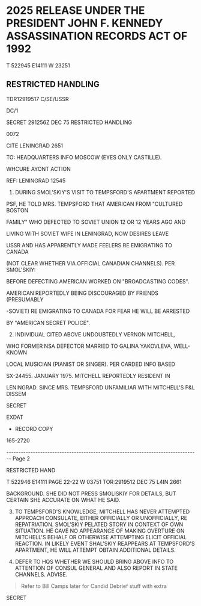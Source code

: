 # 2025 RELEASE UNDER THE PRESIDENT JOHN F. KENNEDY ASSASSINATION RECORDS ACT OF 1992

T 522945 E14111 W 23251

## RESTRICTED HANDLING

TDR12919517 C/SE/USSR

DC/1

SECRET 291256Z DEC 75 RESTRICTED HANDLING

0072

CITE LENINGRAD 2651

TO: HEADQUARTERS INFO MOSCOW (EYES ONLY CASTILLE).

WHCURE AYONT ACTION

REF: LENINGRAD 12545

1. DURING SMOL'SKIY'S VISIT TO TEMPSFORD'S APARTMENT REPORTED

PSF, HE TOLD MRS. TEMPSFORD THAT AMERICAN FROM "CULTURED BOSTON

FAMILY" WHO DEFECTED TO SOVIET UNION 12 OR 12 YEARS AGO AND

LIVING WITH SOVIET WIFE IN LENINGRAD, NOW DESIRES LEAVE

USSR AND HAS APPARENTLY MADE FEELERS RE EMIGRATING TO CANADA

(NOT CLEAR WHETHER VIA OFFICIAL CANADIAN CHANNELS). PER SMOL'SKIY:

BEFORE DEFECTING AMERICAN WORKED ON "BROADCASTING CODES".

AMERICAN REPORTEDLY BEING DISCOURAGED BY FRIENDS (PRESUMABLY

-SOVIET) RE EMIGRATING TO CANADA FOR FEAR HE WILL BE ARRESTED

BY "AMERICAN SECRET POLICE".

2. INDIVIDUAL CITED ABOVE UNDOUBTEDLY VERNON MITCHELL,

WHO FORMER NSA DEFECTOR MARRIED TO GALINA YAKOVLEVA, WELL-KNOWN

LOCAL MUSICIAN (PIANIST OR SINGER). PER CARDED INFO BASED

SX-24455. JANUARY 1975. MITCHELL REPORTEDLY RESIDENT IN

LENINGRAD. SINCE MRS. TEMPSFORD UNFAMILIAR WITH MITCHELL'S P&L DISSEM

SECRET

EXDAT

- RECORD COPY

165-2720


-------------------------------------------------------------------------------- Page 2

RESTRICTED HAND

T 522946 E14111 PAGE 22-22 W 03751
TOR:2919512 DEC 75 L4IN 2661

BACKGROUND. SHE DID NOT PRESS SMOLISKIY FOR DETAILS, BUT CERTAIN SHE ACCURATE ON WHAT HE SAID.

3. TO TEMPSFORD'S KNOWLEDGE, MITCHELL HAS NEVER ATTEMPTED APPROACH CONSULATE, EITHER OFFICIALLY OR UNOFFICIALLY, RE REPATRIATION. SMOL'SKIY PELATED STORY IN CONTEXT OF OWN SITUATION. HE GAVE NO APPEARANCE OF MAKING OVERTURE ON MITCHELL'S BEHALF OR OTHERWISE ATTEMPTING ELICIT OFFICIAL REACTION. IN LIKELY EVENT SHAL'SKIY REAPPEARS AT TEMPSFORD'S APARTMENT, HE WILL ATTEMPT OBTAIN ADDITIONAL DETAILS.

4. DEFER TO HQS WHETHER WE SHOULD BRING ABOVE INFO TO ATTENTION OF CONSUL GENERAL AND ALSO REPORT IN STATE CHANNELS. ADVISE.

> Refer to Bill Camps later for Candid Debrief
> stuff with extra

SECRET
